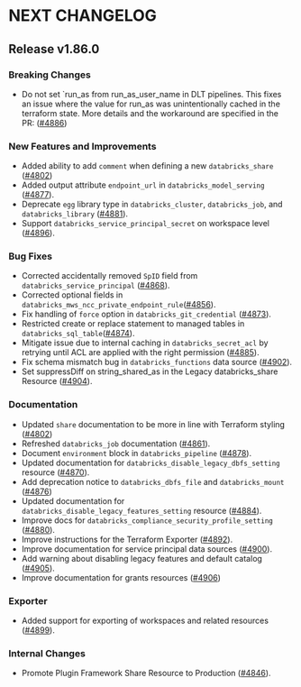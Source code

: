 # NEXT CHANGELOG

## Release v1.86.0

### Breaking Changes

* Do not set `run_as from run_as_user_name in DLT pipelines. This fixes an issue where the value for run_as was unintentionally cached in the terraform state. More details and the workaround are specified in the PR: ([#4886](https://github.com/databricks/terraform-provider-databricks/pull/4886))

### New Features and Improvements

* Added ability to add `comment` when defining a new `databricks_share` ([#4802](https://github.com/databricks/terraform-provider-databricks/pull/4802))
* Added output attribute `endpoint_url` in `databricks_model_serving` ([#4877](https://github.com/databricks/terraform-provider-databricks/pull/4877)).
* Deprecate `egg` library type in `databricks_cluster`, `databricks_job`, and `databricks_library` ([#4881](https://github.com/databricks/terraform-provider-databricks/pull/4881)).
* Support `databricks_service_principal_secret` on workspace level ([#4896](https://github.com/databricks/terraform-provider-databricks/pull/4896)).

### Bug Fixes

* Corrected accidentally removed `SpID` field from `databricks_service_principal` ([#4868](https://github.com/databricks/terraform-provider-databricks/pull/4868)).
* Corrected optional fields in `databricks_mws_ncc_private_endpoint_rule`([#4856](https://github.com/databricks/terraform-provider-databricks/pull/4856)).
* Fix handling of `force` option in `databricks_git_credential` ([#4873](https://github.com/databricks/terraform-provider-databricks/pull/4873)).
* Restricted create or replace statement to managed tables in `databricks_sql_table`([#4874](https://github.com/databricks/terraform-provider-databricks/pull/4874)).
* Mitigate issue due to internal caching in `databricks_secret_acl` by retrying until ACL are applied with the right permission ([#4885](https://github.com/databricks/terraform-provider-databricks/pull/4885)).
* Fix schema mismatch bug in `databricks_functions` data source ([#4902](https://github.com/databricks/terraform-provider-databricks/pull/4902)).
* Set suppressDiff on string_shared_as in the Legacy databricks_share Resource ([#4904](https://github.com/databricks/terraform-provider-databricks/pull/4904)).

### Documentation

* Updated `share` documentation to be more in line with Terraform styling ([#4802](https://github.com/databricks/terraform-provider-databricks/pull/4802))
* Refreshed `databricks_job` documentation ([#4861](https://github.com/databricks/terraform-provider-databricks/pull/4861)).
* Document `environment` block in `databricks_pipeline` ([#4878](https://github.com/databricks/terraform-provider-databricks/pull/4878)).
* Updated documentation for `databricks_disable_legacy_dbfs_setting` resource ([#4870](https://github.com/databricks/terraform-provider-databricks/pull/4870)).
* Add deprecation notice to `databricks_dbfs_file` and `databricks_mount` ([#4876](https://github.com/databricks/terraform-provider-databricks/pull/4876))
* Updated documentation for `databricks_disable_legacy_features_setting` resource ([#4884](https://github.com/databricks/terraform-provider-databricks/pull/4884)).
* Improve docs for `databricks_compliance_security_profile_setting` ([#4880](https://github.com/databricks/terraform-provider-databricks/pull/4880)).
* Improve instructions for the Terraform Exporter ([#4892](https://github.com/databricks/terraform-provider-databricks/pull/4892)).
* Improve documentation for service principal data sources ([#4900](https://github.com/databricks/terraform-provider-databricks/pull/4900)).
* Add warning about disabling legacy features and default catalog ([#4905](https://github.com/databricks/terraform-provider-databricks/pull/4905)).
* Improve documentation for grants resources ([#4906](https://github.com/databricks/terraform-provider-databricks/pull/4906))

### Exporter

* Added support for exporting of workspaces and related resources ([#4899](https://github.com/databricks/terraform-provider-databricks/pull/4899)).

### Internal Changes

* Promote Plugin Framework Share Resource to Production ([#4846](https://github.com/databricks/terraform-provider-databricks/pull/4846)).
